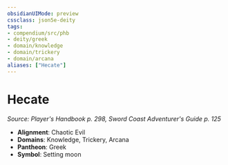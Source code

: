 ```yaml
---
obsidianUIMode: preview
cssclass: json5e-deity
tags:
- compendium/src/phb
- deity/greek
- domain/knowledge
- domain/trickery
- domain/arcana
aliases: ["Hecate"]
---
```

# Hecate
*Source: Player's Handbook p. 298, Sword Coast Adventurer's Guide p. 125* 

- **Alignment**: Chaotic Evil
- **Domains**: Knowledge, Trickery, Arcana
- **Pantheon**: Greek
- **Symbol**: Setting moon